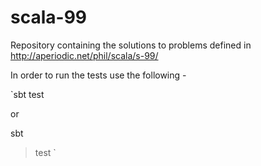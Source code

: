 # scala-99
Repository containing the solutions to problems defined in http://aperiodic.net/phil/scala/s-99/

In order to run the tests use the following -

`sbt test

or 

sbt
> test
`
